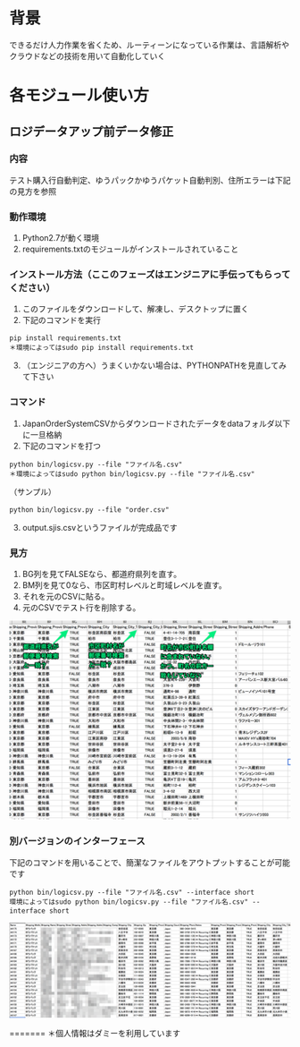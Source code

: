 # 背景
できるだけ人力作業を省くため、ルーティーンになっている作業は、言語解析やクラウドなどの技術を用いて自動化していく

# 各モジュール使い方
## ロジデータアップ前データ修正
### 内容 
テスト購入行自動判定、ゆうパックかゆうパケット自動判別、住所エラーは下記の見方を参照

### 動作環境
1. Python2.7が動く環境
2. requirements.txtのモジュールがインストールされていること

### インストール方法（ここのフェーズはエンジニアに手伝ってもらってください）
1. このファイルをダウンロードして、解凍し、デスクトップに置く
2. 下記のコマンドを実行
```
pip install requirements.txt
＊環境によってはsudo pip install requirements.txt
```
3. （エンジニアの方へ）うまくいかない場合は、PYTHONPATHを見直してみて下さい

### コマンド
1. JapanOrderSystemCSVからダウンロードされたデータをdataフォルダ以下に一旦格納
2. 下記のコマンドを打つ
```
python bin/logicsv.py --file "ファイル名.csv"
＊環境によってはsudo python bin/logicsv.py --file "ファイル名.csv"
```
（サンプル）
```
python bin/logicsv.py --file "order.csv"
```
3. output.sjis.csvというファイルが完成品です

### 見方
1. BG列を見てFALSEなら、都道府県列を直す。
2. BM列を見て0なら、市区町村レベルと町域レベルを直す。
3. それを元のCSVに貼る。
4. 元のCSVでテスト行を削除する。

![画像](https://raw.githubusercontent.com/Hajimex/acp_RPA/master/src/Screen_Shot_2019-06-08_at_0_55_04.png?token=AAKXSPIL4J7FZ6MK6D2GTQK5APC2E "画像")

### 別バージョンのインターフェース
下記のコマンドを用いることで、簡潔なファイルをアウトプットすることが可能です
```
python bin/logicsv.py --file "ファイル名.csv" --interface short
環境によってはsudo python bin/logicsv.py --file "ファイル名.csv" --interface short
```
![画像](https://github.com/Hajimex/ACP_RPA/blob/master/src/Screen_Shot_2019-06-21_at_23_15_35_1.png "画像")

=======
＊個人情報はダミーを利用しています

